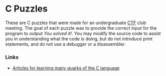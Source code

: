 # C Puzzles

These are C puzzles that were made for an undergraduate [CTF](https://ctftime.org/) club meeting. The goal of each puzzle was to provide the correct input for the program to output *You solved it!*. You may modify the source code to assist you in understanding what the code is doing, but do not introduce print statements, and do not use a debugger or a disassembler.

### Links

* [Articles for learning many quarks of the C language](http://www.geeksforgeeks.org/c/)
